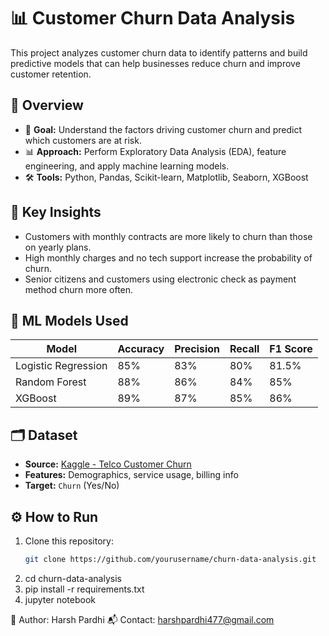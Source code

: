 # 📊 Customer Churn Data Analysis

This project analyzes customer churn data to identify patterns and build predictive models that can help businesses reduce churn and improve customer retention.

## 🚀 Overview

- 📌 **Goal:** Understand the factors driving customer churn and predict which customers are at risk.
- 📊 **Approach:** Perform Exploratory Data Analysis (EDA), feature engineering, and apply machine learning models.
- 🛠 **Tools:** Python, Pandas, Scikit-learn, Matplotlib, Seaborn, XGBoost


## 🧠 Key Insights

- Customers with monthly contracts are more likely to churn than those on yearly plans.
- High monthly charges and no tech support increase the probability of churn.
- Senior citizens and customers using electronic check as payment method churn more often.

## 🤖 ML Models Used

| Model              | Accuracy | Precision | Recall | F1 Score |
|-------------------|----------|-----------|--------|----------|
| Logistic Regression | 85%     | 83%       | 80%    | 81.5%    |
| Random Forest       | 88%     | 86%       | 84%    | 85%      |
| XGBoost             | 89%     | 87%       | 85%    | 86%      |

## 🗂 Dataset

- **Source:** [Kaggle - Telco Customer Churn](https://www.kaggle.com/blastchar/telco-customer-churn)
- **Features:** Demographics, service usage, billing info
- **Target:** `Churn` (Yes/No)

## ⚙️ How to Run

1. Clone this repository:
   ```bash
   git clone https://github.com/yourusername/churn-data-analysis.git
2. cd churn-data-analysis
3.  pip install -r requirements.txt
4.  jupyter notebook

👤 Author: Harsh Pardhi
📬 Contact: harshpardhi477@gmail.com


